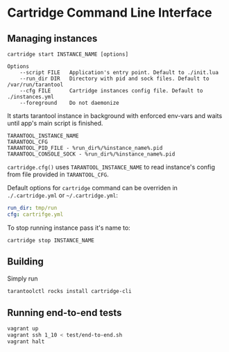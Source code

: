 # Cartridge Command Line Interface

## Managing instances

```
cartridge start INSTANCE_NAME [options]

Options
    --script FILE   Application's entry point. Default to ./init.lua
    --run_dir DIR   Directory with pid and sock files. Default to /var/run/tarantool
    --cfg FILE      Cartridge instances config file. Default to ./instances.yml
    --foreground    Do not daemonize
```

It starts tarantool instance in background with enforced env-vars and
waits until app's main script is finished.

```
TARANTOOL_INSTANCE_NAME
TARANTOOL_CFG
TARANTOOL_PID_FILE - %run_dir%/%instance_name%.pid
TARANTOOL_CONSOLE_SOCK - %run_dir%/%instance_name%.pid
```

`cartridge.cfg()` uses `TARANTOOL_INSTANCE_NAME` to read instance's config
from file provided in `TARANTOOL_CFG`.

Default options for `cartridge` command can be overriden in `./.cartridge.yml` or `~/.cartridge.yml`:

```yaml
run_dir: tmp/run
cfg: cartrifge.yml
```

To stop running instance pass it's name to:

```
cartridge stop INSTANCE_NAME
```

## Building

Simply run

```sh
tarantoolctl rocks install cartridge-cli
```

## Running end-to-end tests

```sh
vagrant up
vagrant ssh 1_10 < test/end-to-end.sh
vagrant halt
```
